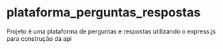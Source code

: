 # plataforma_perguntas_respostas
Projeto é uma plataforma de perguntas e respostas utilizando o express.js para construção da api
